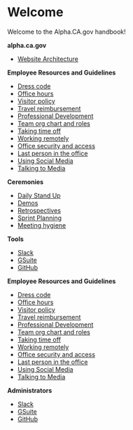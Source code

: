 # Welcome

Welcome to the Alpha.CA.gov handbook!
 
**alpha.ca.gov**

* [Website Architecture](WebArchitecture.md)

**Employee Resources and Guidelines**

* [Dress code](dresscode.md)
* [Office hours](officehours.md)
* [Visitor policy](visitorpolicy.md)
* [Travel reimbursement](Travelreimbursement.md)
* [Professional Development](Professionaldevelopment.md)
* [Team org chart and roles](org.md)
* [Taking time off](timeoff.md)
* [Working remotely](workingremotely.md)
* [Office security and access](officeaccess.md)
* [Last person in the office](lastpersontoleave.md)
* [Using Social Media](socialmedia.md)
* [Talking to Media](talkmedia.md)

**Ceremonies**

* [Daily Stand Up](DailyStandup.md)
* [Demos](Demos.md)
* [Retrospectives](Retros.md)
* [Sprint Planning](Planning.md)
* [Meeting hygiene](Meetinghygiene.md)

**Tools**

* [Slack](SLACK-USERS.md)
* [GSuite](GSuite-USERS.md)
* [GitHub](GitHub-USERS.md)
  
**Employee Resources and Guidelines**

* [Dress code](dresscode.md)
* [Office hours](officehours.md)
* [Visitor policy](visitorpolicy.md)
* [Travel reimbursement](Travelreimbursement.md)
* [Professional Development](Professionaldevelopment.md)
* [Team org chart and roles](org.md)
* [Taking time off](timeoff.md)
* [Working remotely](workingremotely.md)
* [Office security and access](officeaccess.md)
* [Last person in the office](lastpersontoleave.md)
* [Using Social Media](socialmedia.md)
* [Talking to Media](talkmedia.md)

**Administrators**

* [Slack](SLACK-Admin.md)
* [GSuite](GSuite-Admin.md)
* [GitHub](GitHub-Admin.md)
